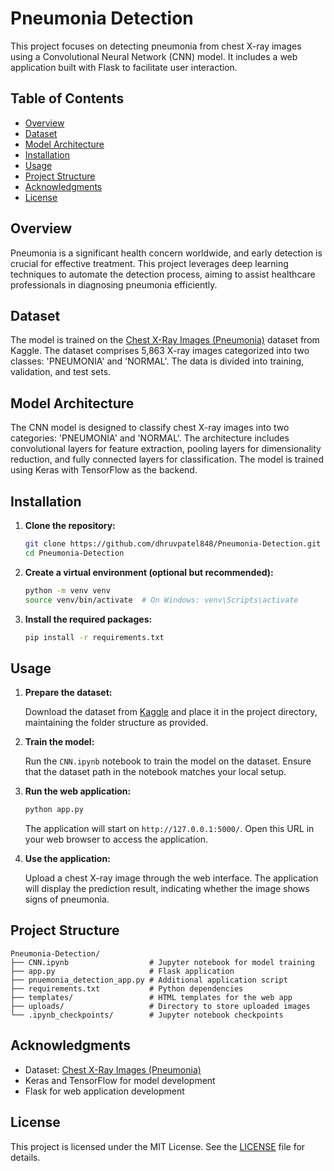 # Pneumonia Detection

This project focuses on detecting pneumonia from chest X-ray images using a Convolutional Neural Network (CNN) model. It includes a web application built with Flask to facilitate user interaction.

## Table of Contents

- [Overview](#overview)
- [Dataset](#dataset)
- [Model Architecture](#model-architecture)
- [Installation](#installation)
- [Usage](#usage)
- [Project Structure](#project-structure)
- [Acknowledgments](#acknowledgments)
- [License](#license)

## Overview

Pneumonia is a significant health concern worldwide, and early detection is crucial for effective treatment. This project leverages deep learning techniques to automate the detection process, aiming to assist healthcare professionals in diagnosing pneumonia efficiently.

## Dataset

The model is trained on the [Chest X-Ray Images (Pneumonia)](https://www.kaggle.com/datasets/paultimothymooney/chest-xray-pneumonia) dataset from Kaggle.
The dataset comprises 5,863 X-ray images categorized into two classes: 'PNEUMONIA' and 'NORMAL'.
The data is divided into training, validation, and test sets.

## Model Architecture

The CNN model is designed to classify chest X-ray images into two categories: 'PNEUMONIA' and 'NORMAL'.
The architecture includes convolutional layers for feature extraction, pooling layers for dimensionality reduction, and fully connected layers for classification.
The model is trained using Keras with TensorFlow as the backend.

## Installation

1. **Clone the repository:**

   ```bash
   git clone https://github.com/dhruvpatel848/Pneumonia-Detection.git
   cd Pneumonia-Detection
   ```

2. **Create a virtual environment (optional but recommended):**

   ```bash
   python -m venv venv
   source venv/bin/activate  # On Windows: venv\Scripts\activate
   ```

3. **Install the required packages:**

   ```bash
   pip install -r requirements.txt
   ```

## Usage

1. **Prepare the dataset:**

   Download the dataset from [Kaggle](https://www.kaggle.com/datasets/paultimothymooney/chest-xray-pneumonia) and place it in the project directory, maintaining the folder structure as provided.

2. **Train the model:**

   Run the `CNN.ipynb` notebook to train the model on the dataset. Ensure that the dataset path in the notebook matches your local setup.

3. **Run the web application:**

   ```bash
   python app.py
   ```

   The application will start on `http://127.0.0.1:5000/`. Open this URL in your web browser to access the application.

4. **Use the application:**

   Upload a chest X-ray image through the web interface. The application will display the prediction result, indicating whether the image shows signs of pneumonia.

## Project Structure

```
Pneumonia-Detection/
├── CNN.ipynb                  # Jupyter notebook for model training
├── app.py                     # Flask application
├── pnuemonia_detection_app.py # Additional application script
├── requirements.txt           # Python dependencies
├── templates/                 # HTML templates for the web app
├── uploads/                   # Directory to store uploaded images
└── .ipynb_checkpoints/        # Jupyter notebook checkpoints
```

## Acknowledgments

- Dataset: [Chest X-Ray Images (Pneumonia)](https://www.kaggle.com/datasets/paultimothymooney/chest-xray-pneumonia)
- Keras and TensorFlow for model development
- Flask for web application development

## License

This project is licensed under the MIT License. See the [LICENSE](LICENSE) file for details.
